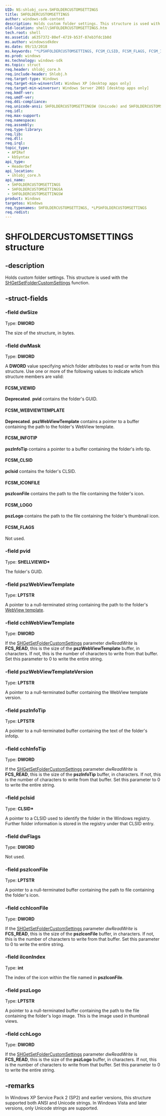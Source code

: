 ```yaml
---
UID: NS:shlobj_core.SHFOLDERCUSTOMSETTINGS
title: SHFOLDERCUSTOMSETTINGS
author: windows-sdk-content
description: Holds custom folder settings. This structure is used with the SHGetSetFolderCustomSettings function.
old-location: shell\SHFOLDERCUSTOMSETTINGS.htm
tech.root: shell
ms.assetid: a6357372-80ef-4719-b53f-87eb3fdc1b0d
ms.author: windowssdkdev
ms.date: 09/13/2018
ms.keywords: "*LPSHFOLDERCUSTOMSETTINGS, FCSM_CLSID, FCSM_FLAGS, FCSM_ICONFILE, FCSM_INFOTIP, FCSM_LOGO, FCSM_VIEWID, FCSM_WEBVIEWTEMPLATE, LPSHFOLDERCUSTOMSETTINGS, LPSHFOLDERCUSTOMSETTINGS structure pointer [Windows Shell], SHFOLDERCUSTOMSETTINGS, SHFOLDERCUSTOMSETTINGS structure [Windows Shell], SHFOLDERCUSTOMSETTINGSA, SHFOLDERCUSTOMSETTINGSW, _win32_SHFOLDERCUSTOMSETTINGS, shell.SHFOLDERCUSTOMSETTINGS, shlobj_core/LPSHFOLDERCUSTOMSETTINGS, shlobj_core/SHFOLDERCUSTOMSETTINGS, shlobj_core/SHFOLDERCUSTOMSETTINGSA, shlobj_core/SHFOLDERCUSTOMSETTINGSW"
ms.prod: windows
ms.technology: windows-sdk
ms.topic: struct
req.header: shlobj_core.h
req.include-header: Shlobj.h
req.target-type: Windows
req.target-min-winverclnt: Windows XP [desktop apps only]
req.target-min-winversvr: Windows Server 2003 [desktop apps only]
req.kmdf-ver: 
req.umdf-ver: 
req.ddi-compliance: 
req.unicode-ansi: SHFOLDERCUSTOMSETTINGSW (Unicode) and SHFOLDERCUSTOMSETTINGSA (ANSI)
req.idl: 
req.max-support: 
req.namespace: 
req.assembly: 
req.type-library: 
req.lib: 
req.dll: 
req.irql: 
topic_type:
 - APIRef
 - kbSyntax
api_type:
 - HeaderDef
api_location:
 - shlobj_core.h
api_name:
 - SHFOLDERCUSTOMSETTINGS
 - SHFOLDERCUSTOMSETTINGSA
 - SHFOLDERCUSTOMSETTINGSW
product: Windows
targetos: Windows
req.typenames: SHFOLDERCUSTOMSETTINGS, *LPSHFOLDERCUSTOMSETTINGS
req.redist: 
---
```


# SHFOLDERCUSTOMSETTINGS structure


## -description


Holds custom folder settings. This structure is used with the <a href="https://msdn.microsoft.com/38b78a4b-ba68-4dff-812d-d4c7421eb202">SHGetSetFolderCustomSettings</a> function.


## -struct-fields




### -field dwSize

Type: <b>DWORD</b>

The size of the structure, in bytes.


### -field dwMask

Type: <b>DWORD</b>

A <b>DWORD</b> value specifying which folder attributes to read or write from this structure. Use one or more of the following values to indicate which structure members are valid:



#### FCSM_VIEWID

<b>Deprecated</b>. <b>pvid</b> contains the folder's GUID.



#### FCSM_WEBVIEWTEMPLATE

<b>Deprecated</b>. <b>pszWebViewTemplate</b> contains a pointer to a buffer containing the path to the folder's WebView template.



#### FCSM_INFOTIP

<b>pszInfoTip</b> contains a pointer to a buffer containing the folder's info tip.



#### FCSM_CLSID

<b>pclsid</b> contains the folder's CLSID.



#### FCSM_ICONFILE

<b>pszIconFile</b> contains the path to the file containing the folder's icon.



#### FCSM_LOGO

<b>pszLogo</b> contains the path to the file containing the folder's thumbnail icon.



#### FCSM_FLAGS

Not used.


### -field pvid

Type: <b>SHELLVIEWID*</b>

The folder's GUID.


### -field pszWebViewTemplate

Type: <b>LPTSTR</b>

A pointer to a null-terminated string containing the path to the folder's <a href="https://msdn.microsoft.com/a894df21-bcc6-4760-b7d7-9bf95a0dba7f">WebView template</a>.


### -field cchWebViewTemplate

Type: <b>DWORD</b>

If the <a href="https://msdn.microsoft.com/38b78a4b-ba68-4dff-812d-d4c7421eb202">SHGetSetFolderCustomSettings</a> parameter <i>dwReadWrite</i> is <b>FCS_READ</b>, this is the size of the <b>pszWebViewTemplate</b> buffer, in characters. If not, this is the number of characters to write from that buffer. Set this parameter to 0 to write the entire string.


### -field pszWebViewTemplateVersion

Type: <b>LPTSTR</b>

A pointer to a null-terminated buffer containing the WebView template version.


### -field pszInfoTip

Type: <b>LPTSTR</b>

A pointer to a null-terminated buffer containing the text of the folder's infotip.


### -field cchInfoTip

Type: <b>DWORD</b>

If the <a href="https://msdn.microsoft.com/38b78a4b-ba68-4dff-812d-d4c7421eb202">SHGetSetFolderCustomSettings</a> parameter <i>dwReadWrite</i> is <b>FCS_READ</b>, this is the size of the <b>pszInfoTip</b> buffer, in characters. If not, this is the number of characters to write from that buffer. Set this parameter to 0 to write the entire string.


### -field pclsid

Type: <b>CLSID*</b>

A pointer to a CLSID used to identify the folder in the Windows registry. Further folder information is stored in the registry under that CLSID entry.


### -field dwFlags

Type: <b>DWORD</b>

Not used.


### -field pszIconFile

Type: <b>LPTSTR</b>

A pointer to a null-terminated buffer containing the path to file containing the folder's icon.


### -field cchIconFile

Type: <b>DWORD</b>

If the <a href="https://msdn.microsoft.com/38b78a4b-ba68-4dff-812d-d4c7421eb202">SHGetSetFolderCustomSettings</a> parameter <i>dwReadWrite</i> is <b>FCS_READ</b>, this is the size of the <b>pszIconFile</b> buffer, in characters. If not, this is the number of characters to write from that buffer. Set this parameter to 0 to write the entire string.


### -field iIconIndex

Type: <b>int</b>

The index of the icon within the file named in <b>pszIconFile</b>.


### -field pszLogo

Type: <b>LPTSTR</b>

A pointer to a null-terminated buffer containing the path to the file containing the folder's logo image. This is the image used in thumbnail views.


### -field cchLogo

Type: <b>DWORD</b>

If the <a href="https://msdn.microsoft.com/38b78a4b-ba68-4dff-812d-d4c7421eb202">SHGetSetFolderCustomSettings</a> parameter <i>dwReadWrite</i> is <b>FCS_READ</b>, this is the size of the <b>pszLogo</b> buffer, in characters. If not, this is the number of characters to write from that buffer. Set this parameter to 0 to write the entire string.


## -remarks



In Windows XP Service Pack 2 (SP2) and earlier versions, this structure supported both ANSI and Unicode strings. In Windows Vista and later versions, only Unicode strings are supported.



